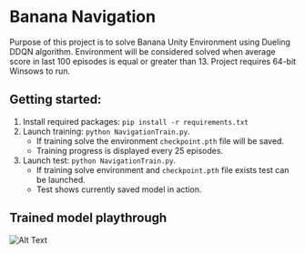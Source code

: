# Banana Navigation
Purpose of this project is to solve Banana Unity Environment using Dueling DDQN algorithm. Environment will be 
considered solved when average score in last 100 episodes is equal or greater than 13. Project requires 64-bit Winsows
to run.

## Getting started:
1. Install required packages: `pip install -r requirements.txt`
2. Launch training: `python NavigationTrain.py`. 
   - If training solve the environment `checkpoint.pth` file will be saved.
   - Training progress is displayed every 25 episodes.
3. Launch test: `python NavigationTrain.py`. 
    - If training solve environment and `checkpoint.pth` file exists test can be launched.
    - Test shows currently saved model in action.
   
## Trained model playthrough
![Alt Text](BananaNavigation.gif)